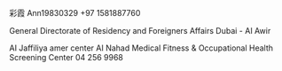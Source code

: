彩霞 Ann19830329
+97 1581887760

General Directorate of Residency and Foreigners Affairs Dubai - AI Awir

AI Jaffiliya amer center
AI Nahad Medical Fitness & Occupational Health Screening  Center
04 256 9968